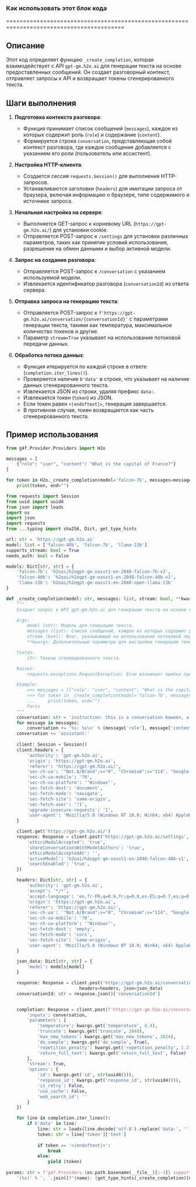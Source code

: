 ### Как использовать этот блок кода
=========================================================================================

Описание
-------------------------
Этот код определяет функцию `_create_completion`, которая взаимодействует с API `gpt-gm.h2o.ai` для генерации текста на основе предоставленных сообщений. Он создает разговорный контекст, отправляет запросы к API и возвращает токены сгенерированного текста.

Шаги выполнения
-------------------------
1. **Подготовка контекста разговора**:
   - Функция принимает список сообщений (`messages`), каждое из которых содержит роль (`role`) и содержание (`content`).
   - Формируется строка `conversation`, представляющая собой контекст разговора, где каждое сообщение добавляется с указанием его роли (пользователь или ассистент).

2. **Настройка HTTP-клиента**:
   - Создается сессия `requests.Session()` для выполнения HTTP-запросов.
   - Устанавливаются заголовки (`headers`) для имитации запроса от браузера, включая информацию о браузере, типе содержимого и источнике запроса.

3. **Начальная настройка на сервере**:
   - Выполняется GET-запрос к корневому URL (`https://gpt-gm.h2o.ai/`) для установки cookie.
   - Отправляется POST-запрос к `/settings` для установки различных параметров, таких как принятие условий использования, разрешение на обмен данными и выбор активной модели.

4. **Запрос на создание разговора**:
   - Отправляется POST-запрос к `/conversation` с указанием используемой модели.
   - Извлекается идентификатор разговора (`conversationId`) из ответа сервера.

5. **Отправка запроса на генерацию текста**:
   - Отправляется POST-запрос к `f'https://gpt-gm.h2o.ai/conversation/{conversationId}'` с параметрами генерации текста, такими как температура, максимальное количество токенов и другие.
   - Параметр `stream=True` указывает на использование потоковой передачи данных.

6. **Обработка потока данных**:
   - Функция итерируется по каждой строке в ответе (`completion.iter_lines()`).
   - Проверяется наличие `b'data'` в строке, что указывает на наличие данных сгенерированного текста.
   - Извлекается JSON из строки, удаляя префикс `data:`.
   - Извлекается токен (`token`) из JSON.
   - Если токен равен `<|endoftext|>`, генерация завершается.
   - В противном случае, токен возвращается как часть сгенерированного текста.

Пример использования
-------------------------

```python
from g4f.Provider.Providers import H2o

messages = [
    {"role": "user", "content": "What is the capital of France?"}
]

for token in H2o._create_completion(model='falcon-7b', messages=messages, stream=True):
    print(token, end="")
```
```python
from requests import Session
from uuid import uuid4
from json import loads
import os
import json
import requests
from ...typing import sha256, Dict, get_type_hints

url: str = 'https://gpt-gm.h2o.ai'
model: list = ['falcon-40b', 'falcon-7b', 'llama-13b']
supports_stream: bool = True
needs_auth: bool = False

models: Dict[str, str] = {
    'falcon-7b': 'h2oai/h2ogpt-gm-oasst1-en-2048-falcon-7b-v3',
    'falcon-40b': 'h2oai/h2ogpt-gm-oasst1-en-2048-falcon-40b-v1',
    'llama-13b': 'h2oai/h2ogpt-gm-oasst1-en-2048-open-llama-13b'
}

def _create_completion(model: str, messages: list, stream: bool, **kwargs) -> Generator[str, None, None]:
    """
    Создает запрос к API gpt-gm.h2o.ai для генерации текста на основе предоставленных сообщений.

    Args:
        model (str): Модель для генерации текста.
        messages (list): Список сообщений, каждое из которых содержит роль и содержание.
        stream (bool): Флаг, указывающий на использование потоковой передачи данных.
        **kwargs: Дополнительные параметры для настройки генерации текста.

    Yields:
        str: Токены сгенерированного текста.

    Raises:
        requests.exceptions.RequestException: Если возникает ошибка при выполнении HTTP-запроса.

    Example:
        >>> messages = [{"role": "user", "content": "What is the capital of France?"}]
        >>> for token in _create_completion(model='falcon-7b', messages=messages, stream=True):
        ...     print(token, end="")
        Paris
    """
    conversation: str = 'instruction: this is a conversation beween, a user and an AI assistant, respond to the latest message, referring to the conversation if needed\n'
    for message in messages:
        conversation += '%s: %s\n' % (message['role'], message['content'])
    conversation += 'assistant:'
    
    client: Session = Session()
    client.headers = {
        'authority': 'gpt-gm.h2o.ai',
        'origin': 'https://gpt-gm.h2o.ai',
        'referer': 'https://gpt-gm.h2o.ai/',
        'sec-ch-ua': '"Not.A/Brand";v="8", "Chromium";v="114", "Google Chrome";v="114"',
        'sec-ch-ua-mobile': '?0',
        'sec-ch-ua-platform': '"Windows"',
        'sec-fetch-dest': 'document',
        'sec-fetch-mode': 'navigate',
        'sec-fetch-site': 'same-origin',
        'sec-fetch-user': '?1',
        'upgrade-insecure-requests': '1',
        'user-agent': 'Mozilla/5.0 (Windows NT 10.0; Win64; x64) AppleWebKit/537.36 (KHTML, like Gecko) Chrome/114.0.0.0 Safari/537.36',
    }

    client.get('https://gpt-gm.h2o.ai/')
    response: Response = client.post('https://gpt-gm.h2o.ai/settings', data={
        'ethicsModalAccepted': 'true',
        'shareConversationsWithModelAuthors': 'true',
        'ethicsModalAcceptedAt': '',
        'activeModel': 'h2oai/h2ogpt-gm-oasst1-en-2048-falcon-40b-v1',
        'searchEnabled': 'true',
    })

    headers: Dict[str, str] = {
        'authority': 'gpt-gm.h2o.ai',
        'accept': '*/*',
        'accept-language': 'en,fr-FR;q=0.9,fr;q=0.8,es-ES;q=0.7,es;q=0.6,en-US;q=0.5,am;q=0.4,de;q=0.3',
        'origin': 'https://gpt-gm.h2o.ai',
        'referer': 'https://gpt-gm.h2o.ai/',
        'sec-ch-ua': '"Not.A/Brand";v="8", "Chromium";v="114", "Google Chrome";v="114"',
        'sec-ch-ua-mobile': '?0',
        'sec-ch-ua-platform': '"Windows"',
        'sec-fetch-dest': 'empty',
        'sec-fetch-mode': 'cors',
        'sec-fetch-site': 'same-origin',
        'user-agent': 'Mozilla/5.0 (Windows NT 10.0; Win64; x64) AppleWebKit/537.36 (KHTML, like Gecko) Chrome/114.0.0.0 Safari/537.36',
    }

    json_data: Dict[str, str] = {
        'model': models[model]
    }

    response: Response = client.post('https://gpt-gm.h2o.ai/conversation',
                            headers=headers, json=json_data)
    conversationId: str = response.json()['conversationId']


    completion: Response = client.post(f'https://gpt-gm.h2o.ai/conversation/{conversationId}', stream=True, json = {
        'inputs': conversation,
        'parameters': {
            'temperature': kwargs.get('temperature', 0.4),
            'truncate': kwargs.get('truncate', 2048),
            'max_new_tokens': kwargs.get('max_new_tokens', 1024),
            'do_sample': kwargs.get('do_sample', True),
            'repetition_penalty': kwargs.get('repetition_penalty', 1.2),
            'return_full_text': kwargs.get('return_full_text', False)
        },
        'stream': True,
        'options': {
            'id': kwargs.get('id', str(uuid4())),
            'response_id': kwargs.get('response_id', str(uuid4())),
            'is_retry': False,
            'use_cache': False,
            'web_search_id': ''
        }
    })

    for line in completion.iter_lines():
        if b'data' in line:
            line: str = loads(line.decode('utf-8').replace('data:', ''))
            token: str = line['token']['text']
            
            if token == '<|endoftext|>':
                break
            else:
                yield (token)
            
params: str = f'g4f.Providers.{os.path.basename(__file__)[:-3]} supports: ' + \
    '(%s)' % ', '.join([f"{name}: {get_type_hints(_create_completion)[name].__name__}" for name in _create_completion.__code__.co_varnames[:_create_completion.__code__.co_argcount]])